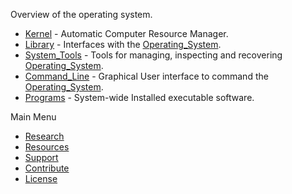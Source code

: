 Overview of the operating system.
* [Kernel](./Kernel/) - Automatic Computer Resource Manager.
* [Library](./Library/) - Interfaces with the [Operating_System](./).
* [System_Tools](./System_Tools/) - Tools for managing, inspecting and recovering [Operating_System](./).
* [Command_Line](./Command_Line/) - Graphical User interface to command the [Operating_System](./).
* [Programs](./Programs/) - System-wide Installed executable software. 
 
Main Menu
* [Research]()
* [Resources]()
* [Support]()
* [Contribute]()
* [License](../LICENSE)

